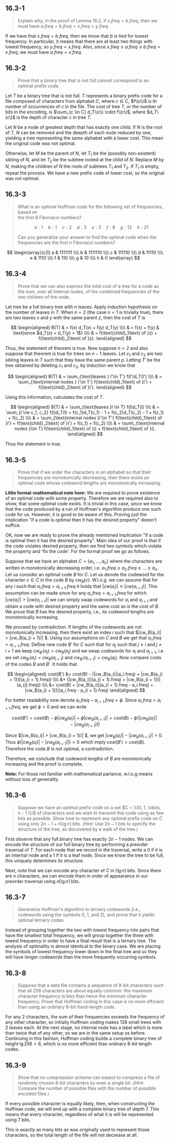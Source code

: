 ## 16.3-1

> Explain why, in the proof of Lemma 16.2, if $x.freq = b.freq$, then we must have $a.freq = b.freq = x.freq = y.freq$.

If we have that $x.freq = b.freq$, then we know that $b$ is tied for lowest frequency. In particular, it means that there are at least two things with lowest frequency, so $y.freq = x.freq$. Also, since $x.freq \le a.freq \le b.freq = x.freq$, we must have $a.freq = x.freq$.

## 16.3-2

> Prove that a binary tree that is not full cannot correspond to an optimal prefix code.

Let $T$ be a binary tree that is not full. $T$ represents a binary prefix code for a file composed of characters from alphabet $C$, where $c \in C$, $f\(c\)$ is th number of occurrences of $c$ in the file. The cost of tree $T$, or the number of bits in the encoding, is $\sum_{c \in C} d_T\(c\) \cdot f\(c\)$, where $d_T\(c\)$ is the depth of character $c$ in tree $T$.

Let $N$ be a node of greatest depth that has exactly one child. If $N$ is the root of $T$, $N$ can be removed and the deepth of each node reduced by one, yielding a tree representing the same alphabet with a lower cost. This mean the original code was not optimal.

Otherwise, let $M$ be the parent of $N$, let $T_1$ be the (possibly non-existent) sibling of $N$, and let $T_2$ be the subtree rooted at the child of $N$. Replace $M$ by $N$, making the children of $N$ the roots of subtrees $T_1$ and $T_2$. If $T_1$ is empty, repeat the process. We have a new prefix code of lower cost, so the original was not optimal.

## 16.3-3

> What is an optimal Huffman code for the following set of frequencies, based on  
> the first $8$ Fibonacci numbers?
>
> $$a:1 \quad b:1 \quad c:2 \quad d:3 \quad e:5 \quad f:8 \quad g:13 \quad h:21$$
>
> Can you generalize your answer to find the optimal code when the frequencies are the first $n$ Fibonacci numbers?

$$
\begin{array}{c|l}
a & 1111111 \\\\
b & 1111110 \\\\
c & 111110 \\\\
d & 11110 \\\\
e & 1110 \\\\
f & 110 \\\\
g & 10 \\\\
h & 0
\end{array}
$$

## 16.3-4

> Prove that we can also express the total cost of a tree for a code as the sum, over all internal nodes, of the combined frequencies of the two children of the node.

Let tree be a full binary tree with $n$ leaves. Apply induction hypothesis on the number of leaves in $T$. When $n = 2$ (the case $n = 1$ is trivially true), there are two leaves $x$ and $y$ with the same parent $z$, then the cost of $T$ is

$$
\begin{aligned}
B(T) & = f(x) d_T(x) + f(y) d_T(y) \\\\
     & = f(x) + f(y) & \text{since $d_T(x) = d_T(y) = 1$}  \\\\
     & = f(\text{child}_1\text{ of }z) + f(\text{child}_2\text{ of }z).
\end{aligned}
$$

Thus, the statement of theorem is true. Now suppose $n > 2$ and also suppose that theorem is true for trees on $n - 1$ leaves.
Let $c_1$ and $c_2$ are two sibling leaves in $T$ such that they have the same parent $p$. Letting $T'$ be the tree obtained by deleting $c_1$ and $c_2$, by induction we know that

$$
\begin{aligned}
B(T) & = \sum_{\text{leaves } l'\in T'} f(l')d_T(l') \\\\
     & = \sum_{\text{internal nodes } i'\in T'} f(\text{child}_1\text{ of }i') + f(\text{child}_2\text{ of }i').
\end{aligned}
$$

Using this information, calculates the cost of $T$.

$$
\begin{aligned}
B(T) & = \sum_{\text{leaves }l \in T} f(l)d_T(l) \\\\
     & = \sum_{l \ne c_1, c_2} f(l)d_T(l) + f(c_1)d_T(c_1) - 1 + f(c_2)d_T(c_2) - 1 + f(c_1) + f(c_2) \\\\
     & = \sum_{\text{internal nodes }i'\in T'} f(\text{child}_1\text{ of }i') + f(\text{child}_2\text{ of }i') + f(c_1) + f(c_2) \\\\
     & = \sum\_{\text{internal nodes }i\in T} f(\text{child}_1\text{ of }i) + f(\text{child}_1\text{ of }i).
\end{aligned}
$$

Thus the statement is true.

## 16.3-5

> Prove that if we order the characters in an alphabet so that their frequencies are monotonically decreasing, then there exists an optimal code whose codeword lengths are monotonically increasing.

**Little formal-mathematical note here:** We are required to prove existence of an optimal code with some property. Therefore we are required also to show, that some optimal code exists. It is trivial in this case, since we know that the code produced by a run of Huffman's algorithm produce one such code for us. However, it is good to be aware of this. Proving just the implication "if a code is optimal then it has the desired property" doesn't suffice.

OK, now we are ready to prove the already mentioned implication "if a code is optimal then it has the desired property". Main idea of our proof is that if the code violates desired property, then we find two symbols which violate the property and 'fix the code'. For the formal proof we go as follows.

Suppose that we have an alphabet $C = \{a_1, \ldots, a_n\}$ where the characters are written in monotonically decreasing order, i.e. $a_1.freq \ge a_2.freq \ge \ldots \ge a_n$. Let us consider an optimal code $B$ for $C$. Let us denote the codeword for the character $c \in C$ in the code $B$ by $cw_B(c)$. W.l.o.g. we can assume that for any $i$ such that $a_i.freq = a_{i + 1}.freq$ it holds that $|cw(a_i)| \le |cw(a_{i + 1})|$. This assumption can be made since for any $a_i.freq = a_{i + 1}.freq$ for which $|cw(a_i)| > |cw(a_{i + 1})|$ we can simply swap codewords for $a_i$ and $a_{i + 1}$ and obtain a code with desired property and the same cost as is the cost of $B$. We prove that $B$ has the desired property, i.e., its codeword lengths are monotonically increasing.

We proceed by contradiction. If lengths of the codewords are not monotonically increasing, then there exist an index $i$ such that $|cw_B(a_i)| > |cw_B(a_{i + 1})| $. Using our assumptions on $C$ and $B$ we get that $a_i.freq > a_{i + 1}.freq$. Define new code $B'$ for $C$ such that for $a_j$ such that $j \ne i$ and $j \ne i + 1$ we keep $cw_{B'}(a_j) = cw_B(a_j)$ and we swap codewords for $a_i$ and $a_{j + 1}$, i.e. we set $cw_{B'}(a_i) = cw_{B}(a_{i + 1})$ and $cw_{B'}(a_{i + 1}) = cw_{B}(a_{i})$. Now compare costs of the codes $B$ and $B'$. It holds that

$$
\begin{aligned}
cost(B')
     &= cost(B) - (|cw_B(a_i)|(a_i.freq) + |cw_B(a_{i + 1})|(a_{i + 1}.freq)) \\\\
     &+ (|cw_B(a_i)|(a_{i + 1}.freq) + |cw_B(a_{i + 1})|(a_{i}.freq)) \\\\
     &= cost(B) + |cw_B(a_i)|(a_{i + 1}.freq - a_i.freq) + |cw_B(a_{i + 1})|(a_i.freq - a_{i + 1}.freq)
\end{aligned}
$$

For better readability now denote $a_i.freq - a_{i + 1}.freq = \phi$. Since $a_i.freq > a_{i + 1}.freq$, we get $\phi > 0$ and we can write

$$ cost(B') = cost(B) - \phi|cw_B(a_i)| + \phi|cw_B(a_{i + 1})| = cost(B) - \phi(|cw_B(a_i)| - |cw_B(a_{i + 1})|) $$

Since $|cw_B(a_i)| > |cw_B(a_{i + 1})| $, we get $|cw_B(a_i)| - |cw_B(a_{i + 1})| > 0$. Thus $\phi(|cw_B(a_i)| - |cw_B(a_{i + 1})|) > 0$ which imply $cost(B') < cost(B)$. Therefore the code $B$ is not optimal, a contradiction.

Therefore, we conclude that codeword lengths of $B$ are monotonically increasing and the proof is complete.

**Note:** For those not familiar with mathematical parlance, w.l.o.g means without loss of generality.

## 16.3-6

> Suppose we have an optimal prefix code on a set $C = \\{0, 1, \ldots, n - 1 \\}$ of characters and we wish to transmit this code using as few bits as possible. Show how to represent any optimal prefix code on $C$ using only $2n - 1 + n \lceil \lg n \rceil$ bits. ($\textit{Hint:}$ Use $2n - 1$ bits to specify the structure of the tree, as discovered by a walk of the tree.)

First observe that any full binary tree has exactly $2n - 1$ nodes. We can encode the structure of our full binary tree by performing a preorder traversal of $T$.
For each node that we record in the traversal, write a $0$ if it is an internal node and a $1$ if it is a leaf node. Since we know the tree to be full, this uniquely determines its structure.

Next, note that we can encode any character of $C$ in $\lceil \lg n \rceil$ bits. Since there are $n$ characters, we can encode them in order of appearance in our preorder traversal using $n\left\lceil \lg n \right\rceil$ bits.

## 16.3-7

> Generalize Huffman's algorithm to ternary codewords (i.e., codewords using the symbols $0$, $1$, and $2$), and prove that it yields optimal ternary codes.

Instead of grouping together the two with lowest frequency into pairs that have the smallest total frequency, we will group together the three with lowest frequency in order to have a final result that is a ternary tree. The analysis of optimality is almost identical to the binary case. We are placing the symbols of lowest frequency lower down in the final tree and so they will have longer codewords than the more frequently occurring symbols.

## 16.3-8

> Suppose that a data file contains a sequence of $8$-bit characters such that all $256$ characters are about equally common: the maximum character frequency is less than twice the minimum character frequency. Prove that Huffman coding in this case is no more efficient than using an ordinary $8$-bit fixed-length code.

For any $2$ characters, the sum of their frequencies exceeds the frequency of any other character, so initially Huffman coding makes $128$ small trees with $2$ leaves each. At the next stage, no internal node has a label which is more than twice that of any other, so we are in the same setup as before. Continuing in this fashion, Huffman coding builds a complete binary tree of height $\lg 256 = 8$, which is no more efficient than ordinary $8$-bit length codes.

## 16.3-9

> Show that no compression scheme can expect to compress a file of randomly chosen $8$-bit characters by even a single bit. ($\textit{Hint:}$ Compare the number of possible files with the number of possible encoded files.)

If every possible character is equally likely, then, when constructing the Huffman code, we will end up with a complete binary tree of depth $7$. This means that every character, regardless of what it is will be represented using $7$ bits.

This is exactly as many bits as was originally used to represent those characters,
so the total length of the file will not decrease at all.
